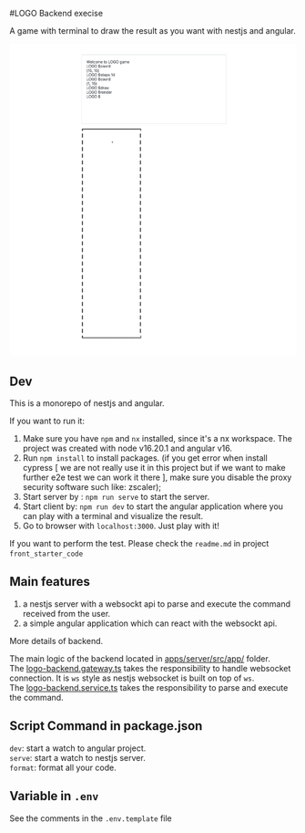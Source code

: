 #LOGO Backend execise

A game with terminal to draw the result as you want with nestjs and angular.

<img src="./screen.png">

## Dev

This is a monorepo of nestjs and angular.

If you want to run it:

1. Make sure you have `npm` and `nx` installed, since it's a nx workspace. The project was created with node v16.20.1 and angular v16.
2. Run `npm install` to install packages. (if you get error when install cypress [ we are not really use it in this project but if we want to make further e2e test we can work it there ], make sure you disable the proxy security software such like: zscaler);
3. Start server by : `npm run serve` to start the server.
4. Start client by: `npm run dev` to start the angular application where you can play with a terminal and visualize the result.
5. Go to browser with `localhost:3000`. Just play with it!

If you want to perform the test. Please check the `readme.md` in project `front_starter_code`

## Main features

1. a nestjs server with a websockt api to parse and execute the command received from the user.
2. a simple angular application which can react with the websockt api.

More details of backend. <br>

The main logic of the backend located in [apps/server/src/app/](./apps/server/src/app/) folder. <br>
The [logo-backend.gateway.ts](./apps/server/src/app/logo-backend.gateway.ts) takes the responsibility to handle websocket connection. It is `ws` style as nestjs websocket is built on top of `ws`. <br>
The [logo-backend.service.ts](./apps//server/src/app//logo-backend.service.ts) takes the responsibility to parse and execute the command.

## Script Command in package.json

`dev`: start a watch to angular project. <br>
`serve`: start a watch to nestjs server.<br>
`format`: format all your code.

## Variable in `.env`

See the comments in the `.env.template` file
